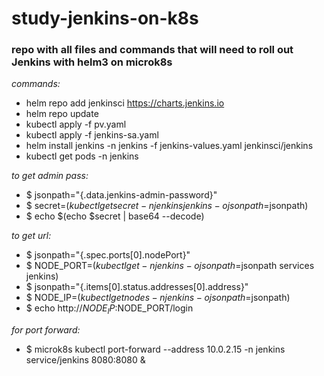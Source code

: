 # study-jenkins-on-k8s
### repo with all files and commands that will need to roll out Jenkins with helm3 on microk8s
*commands:*

- helm repo add jenkinsci https://charts.jenkins.io
- helm repo update
- kubectl apply -f pv.yaml
- kubectl apply -f jenkins-sa.yaml  
- helm install jenkins -n jenkins -f jenkins-values.yaml jenkinsci/jenkins
- kubectl get pods -n jenkins

*to get admin pass:*

- $ jsonpath="{.data.jenkins-admin-password}" 
- $ secret=$(kubectl get secret -n jenkins jenkins -o jsonpath=$jsonpath)
- $ echo $(echo $secret | base64 --decode)

*to get url:*

- $ jsonpath="{.spec.ports[0].nodePort}"
- $ NODE_PORT=$(kubectl get -n jenkins -o jsonpath=$jsonpath services jenkins)
- $ jsonpath="{.items[0].status.addresses[0].address}"
- $ NODE_IP=$(kubectl get nodes -n jenkins -o jsonpath=$jsonpath)
- $ echo http://$NODE_IP:$NODE_PORT/login

*for port forward:*

- $ microk8s kubectl port-forward --address 10.0.2.15 -n jenkins service/jenkins  8080:8080 &